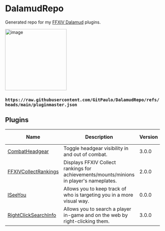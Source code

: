 # DalamudRepo
Generated repo for my [FFXIV Dalamud](https://github.com/goatcorp/Dalamud) plugins.

<img src="https://github.com/user-attachments/assets/ea155bfc-4ce6-4026-a6ab-3bd5a669cd44" alt="image" width="200" />

### `https://raw.githubusercontent.com/GitPaulo/DalamudRepo/refs/heads/main/pluginmaster.json`

## Plugins

| Name | Description | Version | Last Updated |
|------|-------------|---------|--------------|
| [CombatHeadgear](https://github.com/GitPaulo/CombatHeadgear) | Toggle headgear visibility in and out of combat. | 3.0.0 | 2025-01-16 |
| [FFXIVCollectRankings](https://github.com/GitPaulo/FFXIVCollectRankings) | Displays FFXIV Collect rankings for achievements/mounts/minions in player's nameplates. | 2.0.0 | 2025-01-16 |
| [ISeeYou](https://github.com/GitPaulo/CombatHeadgear) | Allows you to keep track of who is targeting you in a more visual way. | 0.0.0 | 2025-01-16 |
| [RightClickSearchInfo](https://github.com/GitPaulo/RightClickSearchInfo) | Allows you to search a player in-game and on the web by right-clicking them. | 3.0.0 | 2025-01-16 |

